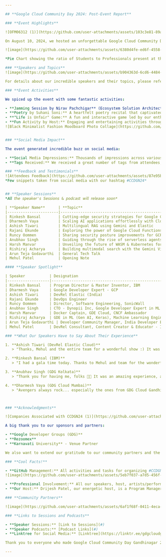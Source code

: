 ```yaml
---

## **Google Cloud Community Day 2024: Post-Event Report**

### **Event Highlights**

![OFM06312 (1)](https://github.com/user-attachments/assets/103c3e81-89a2-44d0-8ce3-ce6022306426)

On August 10, 2024, we hosted an unforgettable Google Cloud Community Day at Karnavati University, bringing together over 600+ attendees, 10 inspiring speakers, and a fantastic team of volunteers. We were thrilled to see that 48% of our attendees were professionals, showcasing the diverse range of individuals interested in cloud technology!

![image](https://github.com/user-attachments/assets/6380d4fe-ed6f-4558-8a45-bd349f2f7b9a)

*Pie Chart showing the ratio of Students to Professionals present at the event.*

### **Speakers and Topics**
![image](https://github.com/user-attachments/assets/b904363d-6cd6-4484-88cc-8c781d5edc3e)

For details about our incredible speakers and their topics, please refer to the [#CCDGN24 -  Speaker Directory.pdf](https://github.com/user-attachments/files/16786429/CCDGN24.-.Speaker.Directory.pdf). 

### **Event Activities**

We spiced up the event with some fantastic activities:

- **Jamming Session by Nirav Pachchigar** (Ecosystem Solution Architect @ IBM): A musical interlude that had everyone tapping their feet.
- **Poetry by Suhani Soni:** A heartfelt poetry recital that captivated the audience.
- **"Life is Unfair" Game:** A fun and interactive game led by our enthusiastic volunteers.
- **Fun Activity by Host:** Engaging and entertaining activities throughout the event by our professional host, **Drijesh Patel** from IBM.
![Black Minimalist Fashion Moodboard Photo Collage](https://github.com/user-attachments/assets/7b606299-2347-4321-9749-da759f4ee1a4)


### **Social Media Impact**

The event generated incredible buzz on social media:

- **Social Media Impressions:** Thousands of impressions across various platforms, showcasing the event's reach and engagement.
- **Tags Received:** We received a great number of tags from attendees, highlighting their experiences and takeaways. You can also look out the posts on #CCDGN24

### **Feedback and Testimonials**
![Attendees Feedback](https://github.com/user-attachments/assets/87e95b22-aeb9-4645-8687-4a85fcf6e35c)
*Few snippets taken from social media with our hashtag #CCDGN24*


## **Speaker Sessions**
*𝘈𝘭𝘭 𝘵𝘩𝘦 𝘴𝘱𝘦𝘢𝘬𝘦𝘳'𝘴 𝘚𝘦𝘴𝘴𝘪𝘰𝘯𝘴 & 𝘱𝘰𝘥𝘤𝘢𝘴𝘵 𝘸𝘪𝘭𝘭 𝘳𝘦𝘭𝘦𝘢𝘴𝘦 𝘴𝘰𝘰𝘯*

| **Speaker Name**      | **Topic**                                                                        | **Session Link**         |
|-----------------------|----------------------------------------------------------------------------------|--------------------------|
| Rinkesh Bansal        | Cutting-edge security strategies for Google Cloud                                | [Session](https://youtu.be/1r6_qaKbM78?si=Iukudhs3XcO2Sncf)       |
| Dharmesh Vaya         | Scaling AI applications effortlessly with Cloud Run                              | [Session](https://youtu.be/I7e93KbiENE?si=Vg7UbaydcgVXenlq)       |
| Ashish Tiwari         | Multilingual RAG using Gemini and Elastic                                        | [Session](#)       |
| Rajani Ekunde         | Exploring the power of Google Cloud Functions for serverless architectures       | [Session](#)       |
| Runcy Oommen          | Sharing security posture improvements for GCP                                    | [Session](#)       |
| Anubhav Singh         | Guiding through the rise of serverless agents                                    | [Session](#)       |
| Harsh Manvar          | Unveiling the future of WASM & Kubernetes for cloud-native application deployment| [Session](#)       |
| Rishiraj Acharya      | Building multimodal search with the Gemini Vision model and RAG                  | [Session](#)       |
| Arun Teja Godavarthi  | General Tech Talk                                                                | [Session](#)       |
| Mehul Patel           | Opening Note                                                                     | [Session](https://youtu.be/kJefvahC1kw?si=ZKDAA3o2oNUjl6Am)       |

#### **Speaker Spotlight**

| Speaker           | Designation                                          | Podcast Link                                       |
|-------------------|------------------------------------------------------|----------------------------------------------------|
| Rinkesh Bansal    | Program Director & Master Inventor, IBM              | [Podcast](#)                                       |
| Dharmesh Vaya     | Google Developer Expert - GCP                        | [Podcast](#)                                       |
| Ashish Tiwari     | DevRel Elastic (India)                               | [Podcast](#)                                       |
| Rajani Ekunde     | DevOps Engineer                                      | [Podcast](#)                                       |
| Runcy Oommen      | Director, Software Engineering, SonicWall            | [Podcast](#)                                       |
| Anubhav Singh     | CTO - Dynopii Inc, Google Developer Expert in ML & GCP| [Podcast](#)                                       |
| Harsh Manvar      | Docker Captain, GDE Cloud, CNCF Ambassador           | [Podcast](#)                                       |
| Rishiraj Acharya  | GDE in ML (Gen AI, Keras), Machine Learning Engineer, Tensorlake | [Podcast](#)                            |
| Arun Teja Godavarthi | Developer Community Manager, India Developer Ecosystem, Google | [Podcast](#)                         |
| Mehul Patel       | DevRel Consultant, Content Creator & Educator - IT   | [Podcast](#)                                       |

### **What Our Speakers Have to Say About Their Experience**

1. **Ashish Tiwari (DevRel Elastic Cloud)**
   > "Thanks, Mehul and the entire team for a wonderful show :) It was a pleasure to be a part of this."

2. **Rinkesh Bansal (IBM)**
   > "I had a gala time today. Thanks to Mehul and team for the wonderful event. We had excellent and very knowledgeable speakers, and I am cherishing all the discussions and hope that we will stay connected."

3. **Anubhav Singh (GDG Kolkata)**
   > "Thank you for having me, folks 🥳🙏 It was an amazing experience, and I look forward to contributing more to the Gandhinagar community in the future 😊 So glad to have been a part of this group of brilliant people 🙏"

4. **Dharmesh Vaya (GDG Cloud Mumbai)**
   > "Avengers always rock... especially the ones from GDG Cloud Gandhinagar 👏 Massive THANKS for putting together such an awesome one... Simply Impeccable... 🤍"



### **Acknowledgments**

![Companies Associated with CCDGN24 (1)](https://github.com/user-attachments/assets/1e04fde0-6250-48e4-a402-d989e78e2e37)

A big thank you to our sponsors and partners:

- **Google Developer Groups (GDG)**
- **Rezoomex**
- **Karnavati University** - Venue Partner

We also want to extend our gratitude to our community partners and the amazing community leaders who volunteered and contributed to the success of the event.

### **Cool Facts!**

- **GitHub Management:** All activities and tasks for organizing #CCDGN24 were managed on GitHub. From poster creation to content generation for this report, everything was done using GitHub. Check out our closed issues for a behind-the-scenes look!
![image](https://github.com/user-attachments/assets/5eb7f037-a7d5-456f-bd75-6de4bb9e416b)

- **Professional Involvement:** All our speakers, host, artists/performers, and most volunteers were professionals, ensuring a high-quality experience for all attendees.
- **Our Host:** Drijesh Patel, our energetic host, is a Program Manager at IBM and brought his unique blend of professionalism and charisma to the event.

### **Community Partners**

![image](https://github.com/user-attachments/assets/6af1f68f-0411-4eca-9c73-2579af8ee06d)

### **Links to Sessions and Podcasts**

- **Speaker Sessions:** [Link to Sessions](#)
- **Speaker Podcasts:** [Podcast Links](#)
- **Linktree for Social Media:** [Linktree](https://linktr.ee/gdgcloudgn)

Thank you to everyone who made Google Cloud Community Day Gandhinagar 2024 a resounding success! We look forward to seeing you next year!

---
```

